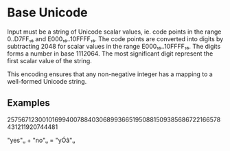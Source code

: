 # Base Unicode

Input must be a string of Unicode scalar values, ie. code points in the range 0..D7FF₁₆ and E000₁₆..10FFFF₁₆. The code points are converted into digits by subtracting 2048 for scalar values in the range E000₁₆..10FFFF₁₆. The digits forms a number in base 1112064. The most significant digit represent the first scalar value of the string.

This encoding ensures that any non-negative integer has a mapping to a well-formed Unicode string.

## Examples

257567123001016994007884030689936651950881509385686722166578431211920744481

"yes"ᵤ + "no"ᵤ = "yÓâ"ᵤ
